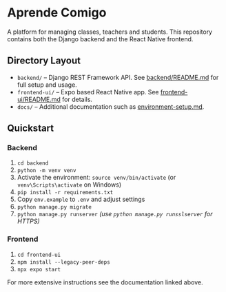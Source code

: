 # Aprende Comigo

A platform for managing classes, teachers and students. This repository contains both the Django backend and the React Native frontend.

## Directory Layout

- `backend/` – Django REST Framework API. See [backend/README.md](backend/README.md) for full setup and usage.
- `frontend-ui/` – Expo based React Native app. See [frontend-ui/README.md](frontend-ui/README.md) for details.
- `docs/` – Additional documentation such as [environment-setup.md](docs/environment-setup.md).

## Quickstart

### Backend
1. `cd backend`
2. `python -m venv venv`
3. Activate the environment: `source venv/bin/activate` (or `venv\Scripts\activate` on Windows)
4. `pip install -r requirements.txt`
5. Copy `env.example` to `.env` and adjust settings
6. `python manage.py migrate`
7. `python manage.py runserver`
   *(use `python manage.py runsslserver` for HTTPS)*

### Frontend
1. `cd frontend-ui`
2. `npm install --legacy-peer-deps`
3. `npx expo start`

For more extensive instructions see the documentation linked above.
